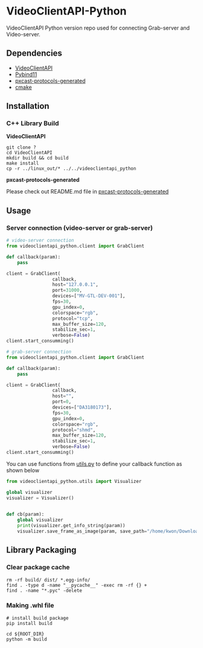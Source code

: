 # VideoClientAPI-Python

VideoClientAPI Python version repo used for connecting Grab-server and Video-server.

## Dependencies

* [VideoClientAPI](https://github.com/PXScope/VideoClientAPI.git)
* [Pybind11](https://github.com/pybind/pybind11.git)
* [pxcast-protocols-generated](https://github.com/PXScope/pxcast-protocols-generated.git)
* [cmake](https://cmake.org/)

## Installation

### C++ Library Build
**VideoClientAPI**
```shell
git clone ?
cd VideoClientAPI
mkdir build && cd build
make install
cp -r ../linux_out/* ../../videoclientapi_python
```
**pxcast-protocols-generated**

Please check out README.md file in [pxcast-protocols-generated](https://github.com/PXScope/pxcast-protocols-generated.git)
## Usage

### Server connection (video-server or grab-server)
```python
# video-server connection
from videoclientapi_python.client import GrabClient

def callback(param):
    pass

client = GrabClient(
                 callback,
                 host="127.0.0.1",
                 port=31000,
                 devices=["MV-GTL-DEV-001"],
                 fps=30,
                 gpu_index=0,
                 colorspace="rgb",
                 protocol="tcp",
                 max_buffer_size=120,
                 stabilize_sec=1,
                 verbose=False)
client.start_consumming()
```

```python
# grab-server connection
from videoclientapi_python.client import GrabClient

def callback(param):
    pass

client = GrabClient(
                 callback,
                 host="",
                 port=0,
                 devices=["DA3180173"],
                 fps=30,
                 gpu_index=0,
                 colorspace="rgb",
                 protocol="shmd",
                 max_buffer_size=120,
                 stabilize_sec=1,
                 verbose=False)
client.start_consumming()
```
You can use functions from [utils.py](videoclientapi_python/utils.py) to define your callback function as shown below
```python
from videoclientapi_python.utils import Visualizer

global visualizer
visualizer = Visualizer()
    

def cb(param):
    global visualizer
    print(visualizer.get_info_string(param))
    visualizer.save_frame_as_image(param, save_path="/home/kwon/Downloads/images")    
```
## Library Packaging
### Clear package cache
```shell
rm -rf build/ dist/ *.egg-info/
find . -type d -name "__pycache__" -exec rm -rf {} +
find . -name "*.pyc" -delete
```
### Making .whl file
```shell
# install build package
pip install build
```
```shell
cd ${ROOT_DIR}
python -m build
```
